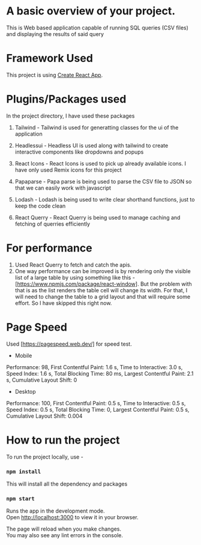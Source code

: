 # A basic overview of your project.

This is Web based application capable of running SQL queries (CSV files) and displaying the results of said query

# Framework Used

This project is using [Create React App](https://github.com/facebook/create-react-app).

# Plugins/Packages used

In the project directory, I have used these packages

1. Tailwind - Tailwind is used for generatting classes for the ui of the application

2. Headlessui - Headless UI is used along with tailwind to create interactive components like dropdowns and popups

3. React Icons - React Icons is used to pick up already available icons. I have only used Remix icons for this project

4. Papaparse - Papa parse is being used to parse the CSV file to JSON so that we can easily work with javascript

5. Lodash - Lodash is being used to write clear shorthand functions, just to keep the code clean

6. React Querry - React Querry is being used to manage caching and fetching of querries efficiently

# For performance

1. Used React Querry to fetch and catch the apis.
2. One way performance can be improved is by rendering only the visible list of a large table by using something like this - [https://www.npmjs.com/package/react-window]. But the problem with that is as the list renders the table cell will change its width. For that, I will need to change the table to a grid layout and that will require some effort. So I have skipped this right now.

# Page Speed

Used [https://pagespeed.web.dev/] for speed test.

- Mobile

Performance: 98,
First Contentful Paint: 1.6 s,
Time to Interactive: 3.0 s,
Speed Index: 1.6 s,
Total Blocking Time: 80 ms,
Largest Contentful Paint: 2.1 s,
Cumulative Layout Shift: 0

- Desktop

Performance: 100,
First Contentful Paint: 0.5 s,
Time to Interactive: 0.5 s,
Speed Index: 0.5 s,
Total Blocking Time: 0,
Largest Contentful Paint: 0.5 s,
Cumulative Layout Shift: 0.004

# How to run the project

To run the project locally, use -

### `npm install`

This will install all the dependency and packages

### `npm start`

Runs the app in the development mode.\
Open [http://localhost:3000](http://localhost:3000) to view it in your browser.

The page will reload when you make changes.\
You may also see any lint errors in the console.
